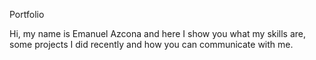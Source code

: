 Portfolio

Hi, my name is Emanuel Azcona and here I show you what my skills are,
some projects I did recently and how you can communicate with me.
